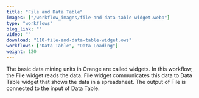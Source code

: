 ```yaml
---
title: "File and Data Table"
images: ["/workflow_images/file-and-data-table-widget.webp"]
type: "workflows"
blog_link: ""
video: ""
download: "110-file-and-data-table-widget.ows"
workflows: ["Data Table", "Data Loading"]
weight: 120
---
```


The basic data mining units in Orange are called widgets. In this workflow, the File widget reads the data. File widget communicates this data to Data Table widget that shows the data in a spreadsheet. The output of File is connected to the input of Data Table.
